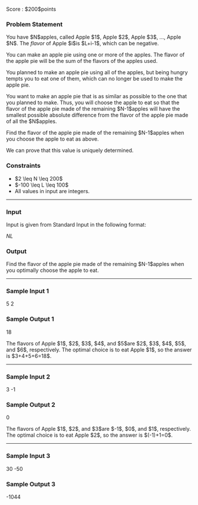 
<div>

<span>

<span>

<p>
Score : $200$points
</p>

<div>

<section>

### **Problem Statement**

<p>
You have $N$apples, called Apple $1$, Apple $2$, Apple $3$, ..., Apple $N$. The 
<em>
flavor
</em>
of Apple $i$is $L+i-1$, which can be negative.
</p>

<p>
You can make an apple pie using one or more of the apples. The flavor of the apple pie will be the sum of the flavors of the apples used.
</p>

<p>
You planned to make an apple pie using all of the apples, but being hungry tempts you to eat one of them, which can no longer be used to make the apple pie.
</p>

<p>
You want to make an apple pie that is as similar as possible to the one that you planned to make. Thus, you will choose the apple to eat so that the flavor of the apple pie made of the remaining $N-1$apples will have the smallest possible absolute difference from the flavor of the apple pie made of all the $N$apples.
</p>

<p>
Find the flavor of the apple pie made of the remaining $N-1$apples when you choose the apple to eat as above.
</p>

<p>
We can prove that this value is uniquely determined.
</p>

</section>

</div>

<div>

<section>

### **Constraints**

<ul>

<li>
$2 \leq N \leq 200$
</li>

<li>
$-100 \leq L \leq 100$
</li>

<li>
All values in input are integers.
</li>

</ul>

</section>

</div>

---

<div>

<div>

<section>

### **Input**

<p>
Input is given from Standard Input in the following format:
</p>

<div>

$N$$L$
</div>

</section>

</div>

<div>

<section>

### **Output**

<p>
Find the flavor of the apple pie made of the remaining $N-1$apples when you optimally choose the apple to eat.
</p>

</section>

</div>

</div>

---

<div>

<section>

### **Sample Input 1**

<div>

5 2

</div>

</section>

</div>

<div>

<section>

### **Sample Output 1**

<div>

18

</div>

<p>
The flavors of Apple $1$, $2$, $3$, $4$, and $5$are $2$, $3$, $4$, $5$, and $6$, respectively. The optimal choice is to eat Apple $1$, so the answer is $3+4+5+6=18$.
</p>

</section>

</div>

---

<div>

<section>

### **Sample Input 2**

<div>

3 -1

</div>

</section>

</div>

<div>

<section>

### **Sample Output 2**

<div>

0

</div>

<p>
The flavors of Apple $1$, $2$, and $3$are $-1$, $0$, and $1$, respectively. The optimal choice is to eat Apple $2$, so the answer is $(-1)+1=0$.
</p>

</section>

</div>

---

<div>

<section>

### **Sample Input 3**

<div>

30 -50

</div>

</section>

</div>

<div>

<section>

### **Sample Output 3**

<div>

-1044

</div>

</section>

</div>

</span>

</span>

</div>
